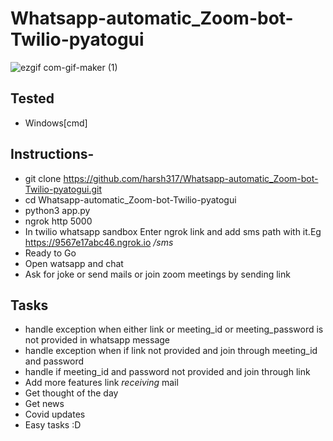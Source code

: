# Whatsapp-automatic_Zoom-bot-Twilio-pyatogui
![ezgif com-gif-maker (1)](https://user-images.githubusercontent.com/66161239/105178172-b3acfc80-5b4d-11eb-85c8-abf1605b704b.gif)
## Tested
- Windows[cmd]
## Instructions- 
- git clone https://github.com/harsh317/Whatsapp-automatic_Zoom-bot-Twilio-pyatogui.git
- cd Whatsapp-automatic_Zoom-bot-Twilio-pyatogui
- python3 app.py
- ngrok http 5000
- In twilio whatsapp sandbox Enter ngrok link and add sms path with it.Eg https://9567e17abc46.ngrok.io */sms* 
- Ready to Go
- Open watsapp and chat
- Ask for joke or send mails or join zoom meetings by sending link

## Tasks 
- handle exception when either link or meeting_id or meeting_password is not provided in whatsapp message
- handle exception when if link not provided and join through meeting_id and password
- handle if  meeting_id and password not provided and join through link
- Add more features link *receiving* mail
- Get thought of the day
- Get news
- Covid updates
- Easy tasks :D






